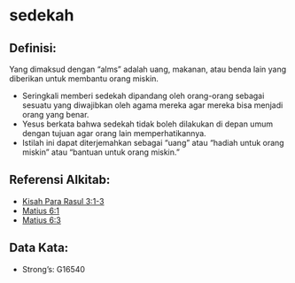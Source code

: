 # sedekah

## Definisi:

Yang dimaksud dengan “alms” adalah uang, makanan, atau benda lain yang diberikan untuk membantu orang miskin.

* Seringkali memberi sedekah dipandang oleh orang-orang sebagai sesuatu yang diwajibkan oleh agama mereka agar mereka bisa menjadi orang yang benar.
* Yesus berkata bahwa sedekah tidak boleh dilakukan di depan umum dengan tujuan agar orang lain memperhatikannya.
* Istilah ini dapat diterjemahkan sebagai “uang” atau “hadiah untuk orang miskin” atau “bantuan untuk orang miskin.”

## Referensi Alkitab:

* [Kisah Para Rasul 3:1-3](rc://en/tn/help/act/03/01)
* [Matius 6:1](rc://en/tn/help/mat/06/01)
* [Matius 6:3](rc://en/tn/help/mat/06/03)

## Data Kata:

* Strong’s: G16540
